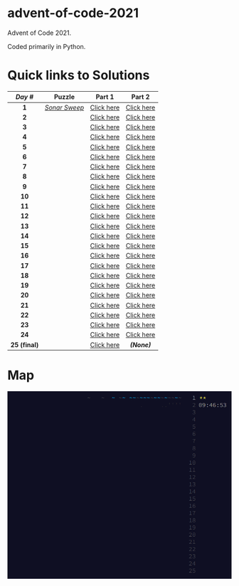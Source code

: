 # advent-of-code-2021
Advent of Code 2021. 

Coded primarily in Python.

# Quick links to Solutions

| *Day #* | Puzzle | Part 1 | Part 2 |
| :-----: | :----: | :----: | :----: |
| **1**  | [*Sonar Sweep*](https://adventofcode.com/2021/day/1) | [Click here](./day_01_-_sonar_sweep/part_1.py) | [Click here](./day_01_-_sonar_sweep/part_2.py) |
| **2**  | [](https://adventofcode.com/2021/day/2) | [Click here]() | [Click here]() |
| **3**  | [](https://adventofcode.com/2021/day/3) | [Click here]() | [Click here]() |
| **4**  | [](https://adventofcode.com/2021/day/4) | [Click here]() | [Click here]() |
| **5**  | [](https://adventofcode.com/2021/day/5) | [Click here]() | [Click here]() |
| **6**  | [](https://adventofcode.com/2021/day/6) | [Click here]() | [Click here]() |
| **7**  | [](https://adventofcode.com/2021/day/7) | [Click here]() | [Click here]() |
| **8**  | [](https://adventofcode.com/2021/day/8) | [Click here]() | [Click here]() |
| **9**  | [](https://adventofcode.com/2021/day/9) | [Click here]() | [Click here]() |
| **10** | [](https://adventofcode.com/2021/day/10) | [Click here]() | [Click here]() |
| **11** | [](https://adventofcode.com/2021/day/11) | [Click here]() | [Click here]() |
| **12** | [](https://adventofcode.com/2021/day/12) | [Click here]() | [Click here]() |
| **13** | [](https://adventofcode.com/2021/day/13) | [Click here]() | [Click here]() |
| **14** | [](https://adventofcode.com/2021/day/14) | [Click here]() | [Click here]() |
| **15** | [](https://adventofcode.com/2021/day/15) | [Click here]() | [Click here]() |
| **16** | [](https://adventofcode.com/2021/day/16) | [Click here]() | [Click here]() |
| **17** | [](https://adventofcode.com/2021/day/17) | [Click here]() | [Click here]() |
| **18** | [](https://adventofcode.com/2021/day/18) | [Click here]() | [Click here]() |
| **19** | [](https://adventofcode.com/2021/day/19) | [Click here]() | [Click here]() |
| **20** | [](https://adventofcode.com/2021/day/20) | [Click here]() | [Click here]() |
| **21** | [](https://adventofcode.com/2021/day/21) | [Click here]() | [Click here]() |
| **22** | [](https://adventofcode.com/2021/day/22) | [Click here]() | [Click here]() |
| **23** | [](https://adventofcode.com/2021/day/23) | [Click here]() | [Click here]() |
| **24** | [](https://adventofcode.com/2021/day/24) | [Click here]() | [Click here]() |
| **25 (final)** | [](https://adventofcode.com/2021/day/25) | [Click here]() | __*(None)*__ |

# Map
![](./map.png?raw=true)